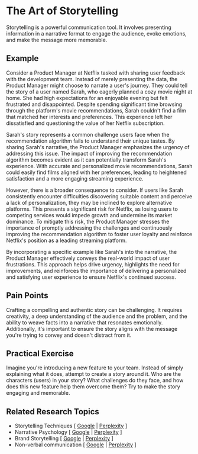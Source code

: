 # The Art of Storytelling

Storytelling is a powerful communication tool. It involves presenting information in a narrative format to engage the audience, evoke emotions, and make the message more memorable.

## Example

Consider a Product Manager at Netflix tasked with sharing user feedback with the development team. Instead of merely presenting the data, the Product Manager might choose to narrate a user's journey. They could tell the story of a user named Sarah, who eagerly planned a cozy movie night at home. She had high expectations for an enjoyable evening but felt frustrated and disappointed. Despite spending significant time browsing through the platform's movie recommendations, Sarah couldn't find a film that matched her interests and preferences. This experience left her dissatisfied and questioning the value of her Netflix subscription.

Sarah's story represents a common challenge users face when the recommendation algorithm fails to understand their unique tastes. By sharing Sarah's narrative, the Product Manager emphasizes the urgency of addressing this issue. The impact of improving the recommendation algorithm becomes evident as it can potentially transform Sarah's experience. With accurate and personalized movie recommendations, Sarah could easily find films aligned with her preferences, leading to heightened satisfaction and a more engaging streaming experience.

However, there is a broader consequence to consider. If users like Sarah consistently encounter difficulties discovering suitable content and perceive a lack of personalization, they may be inclined to explore alternative platforms. This presents a significant risk for Netflix, as losing users to competing services would impede growth and undermine its market dominance. To mitigate this risk, the Product Manager stresses the importance of promptly addressing the challenges and continuously improving the recommendation algorithm to foster user loyalty and reinforce Netflix's position as a leading streaming platform.

By incorporating a specific example like Sarah's into the narrative, the Product Manager effectively conveys the real-world impact of user frustrations. This approach helps drive urgency, highlights the need for improvements, and reinforces the importance of delivering a personalized and satisfying user experience to ensure Netflix's continued success.

## Pain Points

Crafting a compelling and authentic story can be challenging. It requires creativity, a deep understanding of the audience and the problem, and the ability to weave facts into a narrative that resonates emotionally. Additionally, it's important to ensure the story aligns with the message you're trying to convey and doesn't distract from it.

## Practical Exercise

Imagine you're introducing a new feature to your team. Instead of simply explaining what it does, attempt to create a story around it. Who are the characters (users) in your story? What challenges do they face, and how does this new feature help them overcome them? Try to make the story engaging and memorable.

## Related Research Topics

* Storytelling Techniques \[ [Google](https://www.google.com/search?q=Storytelling%20Techniques%20in%20product%20management) | [Perplexity](https://www.perplexity.ai/?q=Storytelling%20Techniques%20in%20product%20management) ]
* Narrative Psychology \[ [Google](https://www.google.com/search?q=Narrative%20Psychology%20in%20product%20management) | [Perplexity](https://www.perplexity.ai/?q=Narrative%20Psychology%20in%20product%20management) ]
* Brand Storytelling \[ [Google](https://www.google.com/search?q=Brand%20Storytelling%20in%20product%20management) | [Perplexity](https://www.perplexity.ai/?q=Brand%20Storytelling%20in%20product%20management) ]
* Non-verbal communication \[ [Google](https://www.google.com/search?q=Non-verbal%20communication%20in%20product%20management) | [Perplexity](https://www.perplexity.ai/?q=Non-verbal%20communication%20in%20product%20management) ]
